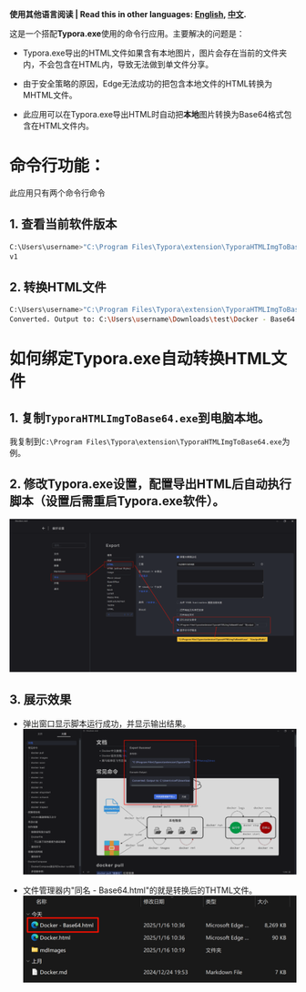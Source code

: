 **使用其他语言阅读 | Read this in other languages: [English](README_en.md), [中文](README.md).**



这是一个搭配**Typora.exe**使用的命令行应用。主要解决的问题是：

- Typora.exe导出的HTML文件如果含有本地图片，图片会存在当前的文件夹内，不会包含在HTML内，导致无法做到单文件分享。

- 由于安全策略的原因，Edge无法成功的把包含本地文件的HTML转换为MHTML文件。

- 此应用可以在Typora.exe导出HTML时自动把**本地**图片转换为Base64格式包含在HTML文件内。
  
  

# 命令行功能：

此应用只有两个命令行命令

## 1. 查看当前软件版本

```bash
C:\Users\username>"C:\Program Files\Typora\extension\TyporaHTMLImgToBase64.exe" -v
v1
```

## 2. 转换HTML文件

```bash
C:\Users\username>"C:\Program Files\Typora\extension\TyporaHTMLImgToBase64.exe" "C:\Users\nicef\Downloads\test\Docker.html"
Converted. Output to: C:\Users\username\Downloads\test\Docker - Base64.html
```



# 如何绑定Typora.exe自动转换HTML文件

## 1. 复制`TyporaHTMLImgToBase64.exe`到电脑本地。

我复制到`C:\Program Files\Typora\extension\TyporaHTMLImgToBase64.exe`为例。

## 2. 修改Typora.exe设置，配置导出HTML后自动执行脚本（设置后需重启Typora.exe软件）。

![88c95d36-9f1b-46a0-9f47-805e05af681c](./mdimages/88c95d36-9f1b-46a0-9f47-805e05af681c.png)

## 3. 展示效果

- 弹出窗口显示脚本运行成功，并显示输出结果。
  ![13ab9266-f60d-4db6-aa32-95b53733a0ca](./mdimages/13ab9266-f60d-4db6-aa32-95b53733a0ca.png)

- 文件管理器内"同名 - Base64.html"的就是转换后的THTML文件。
  ![eb7ef0cd-ef95-4e98-bffa-496d9e4072f5](./mdimages/eb7ef0cd-ef95-4e98-bffa-496d9e4072f5.png)
